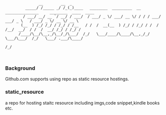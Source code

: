 ```
 

               __        __  _                                                                          
         _____/ /_____ _/ /_(_)____   ________  _________  __  _______________     ________  ____  ____ 
        / ___/ __/ __ `/ __/ / ___/  / ___/ _ \/ ___/ __ \/ / / / ___/ ___/ _ \   / ___/ _ \/ __ \/ __ \
       (__  ) /_/ /_/ / /_/ / /__   / /  /  __(__  ) /_/ / /_/ / /  / /__/  __/  / /  /  __/ /_/ / /_/ /
      /____/\__/\__,_/\__/_/\___/  /_/   \___/____/\____/\__,_/_/   \___/\___/  /_/   \___/ .___/\____/ 
                                                                                   /_/            

                                                                         

```
                                                                     

### Background

Github.com supports using repo as static resource hostings.

### static_resource
a repo for hosting staitc resource including imgs,code snippet,kindle books etc.
